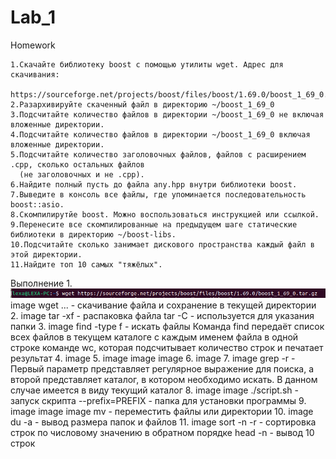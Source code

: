# Lab_1
Homework

    1.Скачайте библиотеку boost с помощью утилиты wget. Адрес для скачивания:
      https://sourceforge.net/projects/boost/files/boost/1.69.0/boost_1_69_0.tar.gz.
    2.Разархивируйте скаченный файл в директорию ~/boost_1_69_0
    3.Подсчитайте количество файлов в директории ~/boost_1_69_0 не включая вложенные директории.
    4.Подсчитайте количество файлов в директории ~/boost_1_69_0 включая вложенные директории.
    5.Подсчитайте количество заголовочных файлов, файлов с расширением .cpp, сколько остальных файлов
      (не заголовочных и не .cpp).
    6.Найдите полный пусть до файла any.hpp внутри библиотеки boost.
    7.Выведите в консоль все файлы, где упоминается последовательность boost::asio.
    8.Скомпилирутйе boost. Можно воспользоваться инструкцией или ссылкой.
    9.Перенесите все скомпилированные на предыдущем шаге статические библиотеки в директорию ~/boost-libs.
    10.Подсчитайте сколько занимает дискового пространства каждый файл в этой директории.
    11.Найдите топ 10 самых "тяжёлых".

Выполнение
1.
![image](https://github.com/Alex-Ne2/TiMP/blob/main/lab_1_1.png)
image wget ... - скачивание файла и сохранение в текущей директории
2. image tar -xf - распаковка файла
tar -C - используется для указания папки
3. image find -type f - искать файлы
Команда find передаёт список всех файлов в текущем каталоге с каждым именем файла в одной строке команде wc, которая подсчитывает количество строк и печатает результат
4. image 5. image image image 6. image 7. image grep -r - Первый параметр представляет регулярное выражение для поиска, а второй представляет каталог, в котором необходимо искать. В данном случае имеется в виду текущий каталог
8. image image ./script.sh - запуск скрипта
--prefix=PREFIX - папка для установки программы
9. image image image mv - переместить файлы или директории
10. image du -a - вывод размера папок и файлов
11. image sort -n -r - сортировка строк по числовому значению в обратном порядке
head -n - вывод 10 строк

